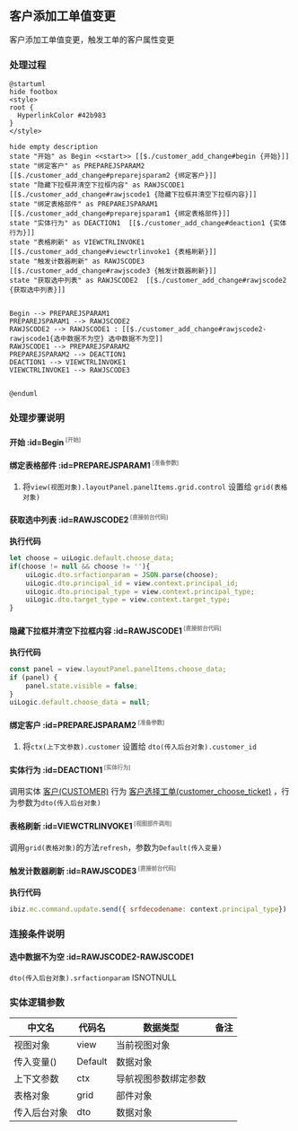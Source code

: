 ## 客户添加工单值变更 <!-- {docsify-ignore-all} -->

   客户添加工单值变更，触发工单的客户属性变更

### 处理过程

```plantuml
@startuml
hide footbox
<style>
root {
  HyperlinkColor #42b983
}
</style>

hide empty description
state "开始" as Begin <<start>> [[$./customer_add_change#begin {开始}]]
state "绑定客户" as PREPAREJSPARAM2  [[$./customer_add_change#preparejsparam2 {绑定客户}]]
state "隐藏下拉框并清空下拉框内容" as RAWJSCODE1  [[$./customer_add_change#rawjscode1 {隐藏下拉框并清空下拉框内容}]]
state "绑定表格部件" as PREPAREJSPARAM1  [[$./customer_add_change#preparejsparam1 {绑定表格部件}]]
state "实体行为" as DEACTION1  [[$./customer_add_change#deaction1 {实体行为}]]
state "表格刷新" as VIEWCTRLINVOKE1  [[$./customer_add_change#viewctrlinvoke1 {表格刷新}]]
state "触发计数器刷新" as RAWJSCODE3  [[$./customer_add_change#rawjscode3 {触发计数器刷新}]]
state "获取选中列表" as RAWJSCODE2  [[$./customer_add_change#rawjscode2 {获取选中列表}]]


Begin --> PREPAREJSPARAM1
PREPAREJSPARAM1 --> RAWJSCODE2
RAWJSCODE2 --> RAWJSCODE1 : [[$./customer_add_change#rawjscode2-rawjscode1{选中数据不为空} 选中数据不为空]]
RAWJSCODE1 --> PREPAREJSPARAM2
PREPAREJSPARAM2 --> DEACTION1
DEACTION1 --> VIEWCTRLINVOKE1
VIEWCTRLINVOKE1 --> RAWJSCODE3


@enduml
```


### 处理步骤说明

#### 开始 :id=Begin<sup class="footnote-symbol"> <font color=gray size=1>[开始]</font></sup>




#### 绑定表格部件 :id=PREPAREJSPARAM1<sup class="footnote-symbol"> <font color=gray size=1>[准备参数]</font></sup>



1. 将`view(视图对象).layoutPanel.panelItems.grid.control` 设置给  `grid(表格对象)`

#### 获取选中列表 :id=RAWJSCODE2<sup class="footnote-symbol"> <font color=gray size=1>[直接前台代码]</font></sup>



<p class="panel-title"><b>执行代码</b></p>

```javascript
let choose = uiLogic.default.choose_data;
if(choose != null && choose != ''){
    uiLogic.dto.srfactionparam = JSON.parse(choose);
    uiLogic.dto.principal_id = view.context.principal_id;
    uiLogic.dto.principal_type = view.context.principal_type;
    uiLogic.dto.target_type = view.context.target_type;
}
```

#### 隐藏下拉框并清空下拉框内容 :id=RAWJSCODE1<sup class="footnote-symbol"> <font color=gray size=1>[直接前台代码]</font></sup>



<p class="panel-title"><b>执行代码</b></p>

```javascript
const panel = view.layoutPanel.panelItems.choose_data;
if (panel) {
    panel.state.visible = false;
}
uiLogic.default.choose_data = null;
```

#### 绑定客户 :id=PREPAREJSPARAM2<sup class="footnote-symbol"> <font color=gray size=1>[准备参数]</font></sup>



1. 将`ctx(上下文参数).customer` 设置给  `dto(传入后台对象).customer_id`

#### 实体行为 :id=DEACTION1<sup class="footnote-symbol"> <font color=gray size=1>[实体行为]</font></sup>



调用实体 [客户(CUSTOMER)](module/ProdMgmt/customer.md) 行为 [客户选择工单(customer_choose_ticket)](module/ProdMgmt/customer#行为) ，行为参数为`dto(传入后台对象)`

#### 表格刷新 :id=VIEWCTRLINVOKE1<sup class="footnote-symbol"> <font color=gray size=1>[视图部件调用]</font></sup>



调用`grid(表格对象)`的方法`refresh`，参数为`Default(传入变量)`
#### 触发计数器刷新 :id=RAWJSCODE3<sup class="footnote-symbol"> <font color=gray size=1>[直接前台代码]</font></sup>



<p class="panel-title"><b>执行代码</b></p>

```javascript
ibiz.mc.command.update.send({ srfdecodename: context.principal_type})
```

### 连接条件说明
#### 选中数据不为空 :id=RAWJSCODE2-RAWJSCODE1

```dto(传入后台对象).srfactionparam``` ISNOTNULL


### 实体逻辑参数

|    中文名   |    代码名    |  数据类型      |备注 |
| --------| --------| --------  | --------   |
|视图对象|view|当前视图对象||
|传入变量(<i class="fa fa-check"/></i>)|Default|数据对象||
|上下文参数|ctx|导航视图参数绑定参数||
|表格对象|grid|部件对象||
|传入后台对象|dto|数据对象||
